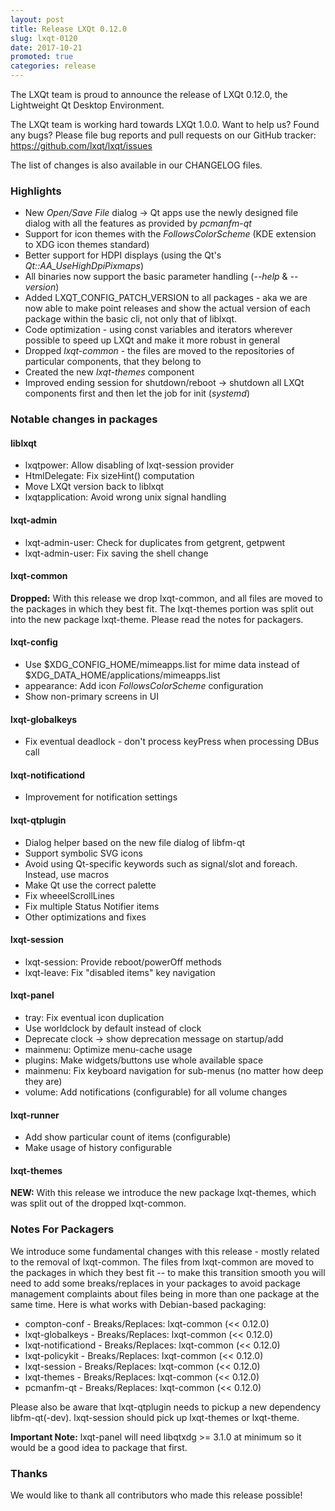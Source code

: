```yaml
---
layout: post
title: Release LXQt 0.12.0
slug: lxqt-0120
date: 2017-10-21
promoted: true
categories: release
---
```


The LXQt team is proud to announce the release of LXQt 0.12.0, the Lightweight Qt Desktop Environment.

The LXQt team is working hard towards LXQt 1.0.0. Want to help us? Found any bugs? Please file bug reports and pull requests on our GitHub tracker: https://github.com/lxqt/lxqt/issues

The list of changes is also available in our CHANGELOG files.

### Highlights

* New _Open/Save File_ dialog -> Qt apps use the newly designed file dialog with all the features as provided by _pcmanfm-qt_
* Support for icon themes with the _FollowsColorScheme_ (KDE extension to XDG icon themes standard)
* Better support for HDPI displays (using the Qt's _Qt::AA_UseHighDpiPixmaps_)
* All binaries now support the basic parameter handling (_--help_ & _--version_)
* Added LXQT_CONFIG_PATCH_VERSION to all packages - aka we are now able to make point releases and show the actual version of each package within the basic cli, not only that of liblxqt.
* Code optimization - using const variables and iterators wherever possible to speed up LXQt and make it more robust in general
* Dropped _lxqt-common_ - the files are moved to the repositories of particular components, that they belong to
* Created the new _lxqt-themes_ component
* Improved ending session for shutdown/reboot -> shutdown all LXQt components first and then let the job for init (_systemd_)

### Notable changes in packages

#### liblxqt
* lxqtpower: Allow disabling of lxqt-session provider
* HtmlDelegate: Fix sizeHint() computation
* Move LXQt version back to liblxqt
* lxqtapplication: Avoid wrong unix signal handling

#### lxqt-admin
* lxqt-admin-user: Check for duplicates from getgrent, getpwent
* lxqt-admin-user: Fix saving the shell change

#### lxqt-common
**Dropped:** With this release we drop lxqt-common, and all files are moved to the packages in which they best fit. The lxqt-themes portion was split out into the new package lxqt-theme. Please read the notes for packagers.

#### lxqt-config
* Use $XDG_CONFIG_HOME/mimeapps.list for mime data instead of $XDG_DATA_HOME/applications/mimeapps.list
* appearance: Add icon _FollowsColorScheme_ configuration
* Show non-primary screens in UI

#### lxqt-globalkeys
* Fix eventual deadlock - don't process keyPress when processing DBus call

#### lxqt-notificationd
* Improvement for notification settings

#### lxqt-qtplugin
* Dialog helper based on the new file dialog of libfm-qt
* Support symbolic SVG icons
* Avoid using Qt-specific keywords such as signal/slot and foreach. Instead, use macros
* Make Qt use the correct palette
* Fix wheeelScrollLines
* Fix multiple Status Notifier items
* Other optimizations and fixes

#### lxqt-session
* lxqt-session: Provide reboot/powerOff methods
* lxqt-leave: Fix "disabled items" key navigation

#### lxqt-panel
* tray: Fix eventual icon duplication
* Use worldclock by default instead of clock
* Deprecate clock -> show deprecation message on startup/add
* mainmenu: Optimize menu-cache usage
* plugins: Make widgets/buttons use whole available space
* mainmenu: Fix keyboard navigation for sub-menus (no matter how deep they are)
* volume: Add notifications (configurable) for all volume changes

#### lxqt-runner
* Add show particular count of items (configurable)
* Make usage of history configurable

#### lxqt-themes
**NEW:** With this release we introduce the new package lxqt-themes, which was split out of the dropped lxqt-common.

### Notes For Packagers

We introduce some fundamental changes with this release - mostly related to the removal of lxqt-common. The files from lxqt-common are moved to the packages in which they best fit -- to make this transition smooth you will need to add some breaks/replaces in your packages to avoid package management complaints about files being in more than one package at the same time. Here is what works with Debian-based packaging:
* compton-conf - Breaks/Replaces: lxqt-common (<< 0.12.0)
* lxqt-globalkeys - Breaks/Replaces: lxqt-common (<< 0.12.0)
* lxqt-notificationd - Breaks/Replaces: lxqt-common (<< 0.12.0)
* lxqt-policykit - Breaks/Replaces: lxqt-common (<< 0.12.0)
* lxqt-session - Breaks/Replaces: lxqt-common (<< 0.12.0)
* lxqt-themes - Breaks/Replaces: lxqt-common (<< 0.12.0)
* pcmanfm-qt - Breaks/Replaces: lxqt-common (<< 0.12.0)

Please also be aware that lxqt-qtplugin needs to pickup a new dependency libfm-qt(-dev). lxqt-session should pick up lxqt-themes or lxqt-theme.

**Important Note:** lxqt-panel will need libqtxdg >= 3.1.0 at minimum so it would be a good idea to package that first.

### Thanks

We would like to thank all contributors who made this release possible!
